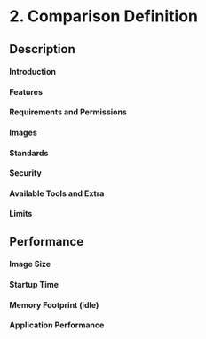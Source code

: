 # 2. Comparison Definition
## Description

#### Introduction

#### Features

#### Requirements and Permissions

#### Images

#### Standards

#### Security

#### Available Tools and Extra

#### Limits

## Performance

#### Image Size

#### Startup Time

#### Memory Footprint (idle)

#### Application Performance
